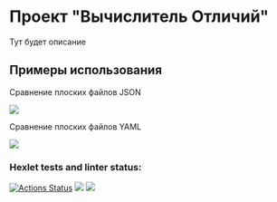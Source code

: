 <h1>Проект "Вычислитель Отличий"</h1>
<p>Тут будет описание</p>

<h2>Примеры использования</h2>
<p>Сравнение плоских файлов JSON</p>
<a href="https://asciinema.org/a/EiV6kD58RvqkLFp9L4Tdy68Yn" target="_blank"><img src="https://asciinema.org/a/EiV6kD58RvqkLFp9L4Tdy68Yn.svg" /></a>

<p>Сравнение плоских файлов YAML</p>
<a href="https://asciinema.org/a/4xgNK6vhIuzOvfRx6F9gAcoYs" target="_blank"><img src="https://asciinema.org/a/4xgNK6vhIuzOvfRx6F9gAcoYs.svg" /></a>





### Hexlet tests and linter status:
[![Actions Status](https://github.com/RainbowCake1/frontend-project-46/workflows/hexlet-check/badge.svg)](https://github.com/RainbowCake1/frontend-project-46/actions)
<a href="https://codeclimate.com/github/RainbowCake1/frontend-project-46/maintainability"><img src="https://api.codeclimate.com/v1/badges/64aec53012a69e511db0/maintainability" /></a>
<a href="https://codeclimate.com/github/RainbowCake1/frontend-project-46/test_coverage"><img src="https://api.codeclimate.com/v1/badges/64aec53012a69e511db0/test_coverage" /></a>
